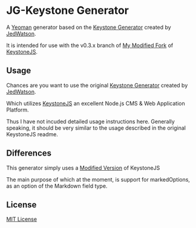 # JG-Keystone Generator

A [Yeoman](http://yeoman.io) generator based on the [Keystone Generator](https://github.com/keystonejs/generator-keystone) created by [JedWatson](https://github.com/JedWatson).

It is intended for use with the v0.3.x branch of [My Modified Fork](https://github.com/JGRoeder/generator-jg-keystone) of [KeystoneJS](https://github.com/keystonejs).

## Usage

Chances are you want to use the original [Keystone Generator](https://github.com/keystonejs/generator-keystone) created by [JedWatson](https://github.com/JedWatson).

Which utilizes [KeystoneJS](https://github.com/keystonejs) an excellent Node.js CMS & Web Application Platform.

Thus I have not incuded detailed usage instructions here. Generally speaking, it should be very similar to the usage described in the original KeystoneJS readme.

## Differences

This generator simply uses a [Modified Version](https://github.com/JGRoeder/generator-jg-keystone) of KeystoneJS

The main purpose of which at the moment, is support for markedOptions, as an option of the Markdown field type.

## License

[MIT License](http://en.wikipedia.org/wiki/MIT_License)

